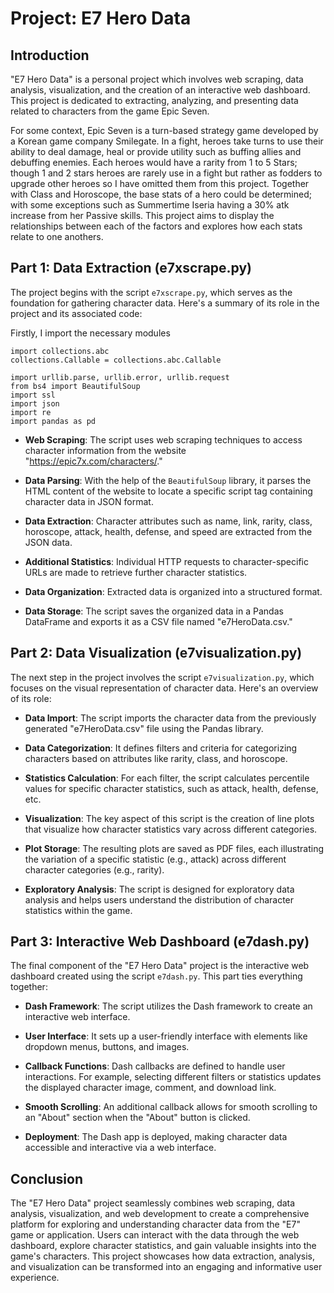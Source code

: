 # Project: E7 Hero Data

## Introduction

"E7 Hero Data" is a personal project which involves web scraping, data analysis, visualization, and the creation of an interactive web dashboard. This project is dedicated to extracting, analyzing, and presenting data related to characters from the game Epic Seven. 

For some context, Epic Seven is a turn-based strategy game developed by a Korean game company Smilegate. In a fight, heroes take turns to use their ability to deal damage, heal or provide utility such as buffing allies and debuffing enemies. Each heroes would have a rarity from 1 to 5 Stars; though 1 and 2 stars heroes are rarely use in a fight but rather as fodders to upgrade other heroes so I have omitted them from this project. Together with Class and Horoscope, the base stats of a hero could be determined; with some exceptions such as Summertime Iseria having a 30% atk increase from her Passive skills. This project aims to display the relationships between each of the factors and explores how each stats relate to one anothers.

## Part 1: Data Extraction (e7xscrape.py)

The project begins with the script `e7xscrape.py`, which serves as the foundation for gathering character data. Here's a summary of its role in the project and its associated code:

Firstly, I import the necessary modules
```
import collections.abc
collections.Callable = collections.abc.Callable

import urllib.parse, urllib.error, urllib.request
from bs4 import BeautifulSoup
import ssl
import json
import re
import pandas as pd
```

- **Web Scraping**: The script uses web scraping techniques to access character information from the website "https://epic7x.com/characters/."

- **Data Parsing**: With the help of the `BeautifulSoup` library, it parses the HTML content of the website to locate a specific script tag containing character data in JSON format.

- **Data Extraction**: Character attributes such as name, link, rarity, class, horoscope, attack, health, defense, and speed are extracted from the JSON data.

- **Additional Statistics**: Individual HTTP requests to character-specific URLs are made to retrieve further character statistics.

- **Data Organization**: Extracted data is organized into a structured format.

- **Data Storage**: The script saves the organized data in a Pandas DataFrame and exports it as a CSV file named "e7HeroData.csv."

## Part 2: Data Visualization (e7visualization.py)

The next step in the project involves the script `e7visualization.py`, which focuses on the visual representation of character data. Here's an overview of its role:

- **Data Import**: The script imports the character data from the previously generated "e7HeroData.csv" file using the Pandas library.

- **Data Categorization**: It defines filters and criteria for categorizing characters based on attributes like rarity, class, and horoscope.

- **Statistics Calculation**: For each filter, the script calculates percentile values for specific character statistics, such as attack, health, defense, etc.

- **Visualization**: The key aspect of this script is the creation of line plots that visualize how character statistics vary across different categories.

- **Plot Storage**: The resulting plots are saved as PDF files, each illustrating the variation of a specific statistic (e.g., attack) across different character categories (e.g., rarity).

- **Exploratory Analysis**: The script is designed for exploratory data analysis and helps users understand the distribution of character statistics within the game.

## Part 3: Interactive Web Dashboard (e7dash.py)

The final component of the "E7 Hero Data" project is the interactive web dashboard created using the script `e7dash.py`. This part ties everything together:

- **Dash Framework**: The script utilizes the Dash framework to create an interactive web interface.

- **User Interface**: It sets up a user-friendly interface with elements like dropdown menus, buttons, and images.

- **Callback Functions**: Dash callbacks are defined to handle user interactions. For example, selecting different filters or statistics updates the displayed character image, comment, and download link.

- **Smooth Scrolling**: An additional callback allows for smooth scrolling to an "About" section when the "About" button is clicked.

- **Deployment**: The Dash app is deployed, making character data accessible and interactive via a web interface.

## Conclusion

The "E7 Hero Data" project seamlessly combines web scraping, data analysis, visualization, and web development to create a comprehensive platform for exploring and understanding character data from the "E7" game or application. Users can interact with the data through the web dashboard, explore character statistics, and gain valuable insights into the game's characters. This project showcases how data extraction, analysis, and visualization can be transformed into an engaging and informative user experience.
